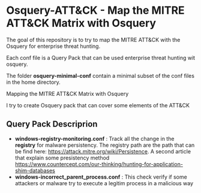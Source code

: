 # Osquery-ATT&CK - Map the MITRE ATT&CK Matrix with Osquery

The goal of this repository is to try to map the MITRE ATT&CK with the Osquery for enterprise threat hunting.

Each conf file is a Query Pack that can be used enterprise threat hunting wit osquery. 

The folder **osquery-minimal-conf** contain a minimal subset of the conf files in the home directory.

Mapping the MITRE ATT&CK Matrix with Osquery


I try to create Osquery pack that can cover some elements of the ATT&CK
## Query Pack Descriprion

- **windows-registry-monitoring.conf** : Track all the change in the **registry** for malware persistency. The registry path are the path that can be find here:
    https://attack.mitre.org/wiki/Persistence. A second article that explain some presistency method https://www.countercept.com/our-thinking/hunting-for-application-shim-databases
- **windows-incorrect_parent_process.conf** : This check verify if some attackers or malware try to execute a legitim process in a malicious way
